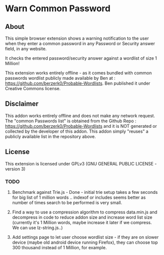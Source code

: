 # Warn Common Password

## About ##

This simple browser extension shows a warning notification to the user when they enter a common password in any Password or Security answer field, in any website.

It checks the entered password/security answer against a wordlist of size 1 Million! 

This extension works entirely offline - as it comes bundled with common passwords wordlist publicly made available by Ben at : https://github.com/berzerk0/Probable-Wordlists. Ben published it under Creative Commons license.

## Disclaimer ## 

This addon works entirely offline and does not make any network request. The "common Passwords list" is obtained from the Github Repo : https://github.com/berzerk0/Probable-Wordlists and it is NOT generated or collected by the developer of this addon.  This addon simply "reuses" a publicly available list in the repository above.

## License ##

This extension is licensed under GPLv3 (GNU GENERAL PUBLIC LICENSE - version 3)

### TODO ### 

1) Benchmark against Trie.js - Done - initial trie setup takes a few seconds for big list of 1 million words .. indexof or includes seems better as number of times search to be performed is very small.

2) Find a way to use a compression algorithm to compress data.min.js and decompress in code to reduce addon size and increase word list size 
(currently it's 1 Million words, maybe increase it later if we compress. We can use lz-string.js..)

3) Add settings page to let user choose wordlist size - if they are on slower device (maybe old android device running Firefox), they can choose top 300 thousand instead of 1 Million, for example.

